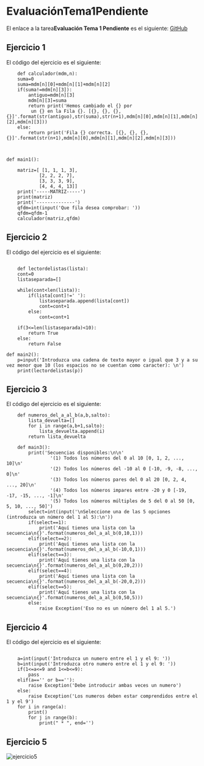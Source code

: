 # EvaluaciónTema1Pendiente

El enlace a la tarea**Evaluación Tema 1 Pendiente** es el siguiente: [GitHub](https://github.com/migueliiin/Evaluaci-nTema1Pendiente.git)

## Ejercicio 1

El código del ejercicio es el siguiente:

```
    def calculador(mdm,n):
    suma=0
    suma=mdm[n][0]+mdm[n][1]+mdm[n][2]
    if(suma!=mdm[n][3]):
        antiguo=mdm[n][3]
        mdm[n][3]=suma
        return print('Hemos cambiado el {} por
         un {} en la Fila {}. [{}, {}, {}, {}]'.format(str(antiguo),str(suma),str(n+1),mdm[n][0],mdm[n][1],mdm[n][2],mdm[n][3]))
    else:
        return print('Fila {} correcta. [{}, {}, {}, {}]'.format(str(n+1),mdm[n][0],mdm[n][1],mdm[n][2],mdm[n][3]))



def main1():
    
    matriz=[ [1, 1, 1, 3],
            [2, 2, 2, 7],
            [3, 3, 3, 9],
            [4, 4, 4, 13]]
    print('-----MATRIZ-----')
    print(matriz)
    print('--------------')
    qfdm=int(input('Que fila desea comprobar: '))
    qfdm=qfdm-1
    calculador(matriz,qfdm)
```

## Ejercicio 2

El código del ejercicio es el siguiente:

```
        
    def lectordelistas(lista):
    cont=0
    listaseparada=[]

    while(cont<len(lista)):
        if(lista[cont]!=' '):
            listaseparada.append(lista[cont])
            cont=cont+1
        else:
            cont=cont+1

    if(3<=len(listaseparada)<10):
        return True
    else:
        return False

def main2():
    p=input('Introduzca una cadena de texto mayor o igual que 3 y a su vez menor que 10 (los espacios no se cuentan como caracter): \n')
    print(lectordelistas(p))
```

## Ejercicio 3

El código del ejercicio es el siguiente:

```
    def numeros_del_a_al_b(a,b,salto):
        lista_devuelta=[]
        for i in range(a,b+1,salto):
            lista_devuelta.append(i)
        return lista_devuelta

    def main3():
        print('Secuencias disponibles:\n\n'
                '(1) Todos los números del 0 al 10 [0, 1, 2, ..., 10]\n'
                '(2) Todos los números del -10 al 0 [-10, -9, -8, ..., 0]\n'
                '(3) Todos los números pares del 0 al 20 [0, 2, 4, ..., 20]\n'
                '(4) Todos los números impares entre -20 y 0 [-19, -17, -15, ..., -1]\n'
                '(5) Todos los números múltiples de 5 del 0 al 50 [0, 5, 10, ..., 50]')
        select=int(input('\nSeleccione una de las 5 opciones (introduzca un número del 1 al 5):\n'))
        if(select==1):
            print('Aquí tienes una lista con la secuencia\n{}'.format(numeros_del_a_al_b(0,10,1)))
        elif(select==2):
            print('Aquí tienes una lista con la secuencia\n{}'.format(numeros_del_a_al_b(-10,0,1)))
        elif(select==3):
            print('Aquí tienes una lista con la secuencia\n{}'.format(numeros_del_a_al_b(0,20,2)))
        elif(select==4):
            print('Aquí tienes una lista con la secuencia\n{}'.format(numeros_del_a_al_b(-20,0,2)))
        elif(select==5):
            print('Aquí tienes una lista con la secuencia\n{}'.format(numeros_del_a_al_b(0,50,5)))
        else:
            raise Exception('Eso no es un número del 1 al 5.')
```

## Ejercicio 4

El código del ejercicio es el siguiente:

```
        
    a=int(input('Introduzca un numero entre el 1 y el 9: '))
    b=int(input('Introduzca otro numero entre el 1 y el 9: '))
    if(1<=a<=9 and 1<=b<=9):
        pass
    elif(a=='' or b==''):
        raise Exception('Debe introducir ambas veces un numero')
    else:
        raise Exception('Los numeros deben estar comprendidos entre el 1 y el 9')
    for i in range(a):
        print()
        for j in range(b):
            print(" * ", end='')
```


## Ejercicio 5

![ejercicio5](https://user-images.githubusercontent.com/91721552/192046791-99af3da1-50e8-47cf-9b48-0d3fd88e878c.PNG)

